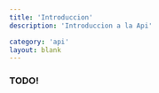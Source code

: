 ```yaml
---
title: 'Introduccion'
description: 'Introduccion a la Api'

category: 'api'
layout: blank
---
```


### TODO!